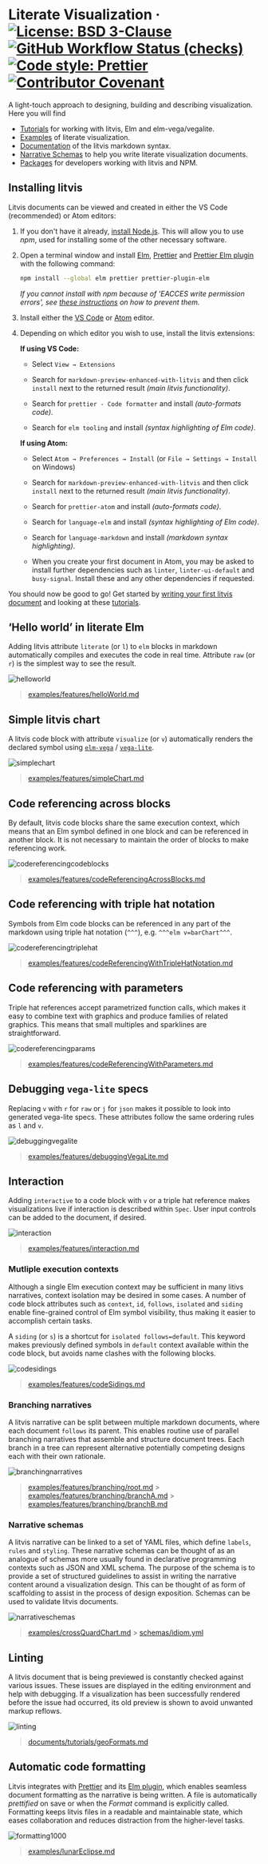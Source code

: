 # Literate Visualization &middot; [![License: BSD 3-Clause](https://img.shields.io/badge/license-BSD_3--Clause-blue.svg)](./LICENSE) [![GitHub Workflow Status (checks)](https://img.shields.io/github/workflow/status/gicentre/litvis/Checks?label=checks)](https://github.com/gicentre/litvis/actions?query=workflow%3AChecks) [![Code style: Prettier](https://img.shields.io/badge/code_style-prettier-ff69b4.svg)](https://prettier.io/) [![Contributor Covenant](https://img.shields.io/badge/Contributor%20Covenant-v1.4%20adopted-ff69b4.svg)](CODE_OF_CONDUCT.md)

A light-touch approach to designing, building and describing visualization. Here you will find

- [Tutorials](documents/tutorials) for working with litvis, Elm and elm-vega/vegalite.
- [Examples](examples) of literate visualization.
- [Documentation](documents) of the litvis markdown syntax.
- [Narrative Schemas](narrative-schemas) to help you write literate visualization documents.
- [Packages](packages) for developers working with litvis and NPM.

## Installing litvis

Litvis documents can be viewed and created in either the VS Code (recommended) or Atom editors:

1.  If you don't have it already, [install Node.js](https://nodejs.org/en). This will allow you to use _npm_, used for installing some of the other necessary software.

1.  Open a terminal window and install [Elm](http://elm-lang.org), [Prettier](https://prettier.io/) and [Prettier Elm plugin](https://github.com/gicentre/prettier-plugin-elm) with the following command:

    ```sh
    npm install --global elm prettier prettier-plugin-elm
    ```

    _If you cannot install with npm because of 'EACCES write permission errors', see [these instructions](https://docs.npmjs.com/getting-started/fixing-npm-permissions) on how to prevent them._

1.  Install either the [VS Code](https://code.visualstudio.com) or [Atom](https://atom.io) editor.

1.  Depending on which editor you wish to use, install the litvis extensions:

    **If using VS Code:**

    - Select `View → Extensions`

    - Search for `markdown-preview-enhanced-with-litvis` and then click `install` next to the returned result _(main litvis functionality)_.

    - Search for `prettier - Code formatter` and install _(auto-formats code)_.

    - Search for `elm tooling` and install _(syntax highlighting of Elm code)_.

    **If using Atom:**

    - Select `Atom → Preferences → Install` (or `File → Settings → Install` on Windows)

    - Search for `markdown-preview-enhanced-with-litvis` and then click `install` next to the returned result _(main litvis functionality)_.

    - Search for `prettier-atom` and install _(auto-formats code)_.

    - Search for `language-elm` and install _(syntax highlighting of Elm code)_.

    - Search for `language-markdown` and install _(markdown syntax highlighting)_.

    - When you create your first document in Atom, you may be asked to install further dependencies such as `linter`, `linter-ui-default` and `busy-signal`. Install these and any other dependencies if requested.


    <!-- If you have been using [`markdown-preview-enhanced`](https://shd101wyy.github.io/markdown-preview-enhanced/#/) extension by [@shd101wyy](https://github.com/shd101wyy/) in your editor, you may want to temporary disable it to avoid keyboard shortcut conflicts.
        There is a plan to merge litvis functionality into this extension, which should ease the setup. -->

You should now be good to go! Get started by [writing your first litvis document](documents/tutorials/introduction/intro1.md) and looking at these [tutorials](documents/tutorials/README.md).

## ‘Hello world’ in literate Elm

Adding litvis attribute `literate` (or `l`) to `elm` blocks in markdown automatically compiles and executes the code in real time. Attribute `raw` (or `r`) is the simplest way to see the result.

![helloworld](https://user-images.githubusercontent.com/608862/38144403-735c2894-343c-11e8-983a-39487fbb116e.gif)

> [examples/features/helloWorld.md](examples/features/helloWorld.md)

## Simple litvis chart

A litvis code block with attribute `visualize` (or `v`) automatically renders the declared symbol using [`elm-vega`](https://github.com/gicentre/elm-vega) / [`vega-lite`](https://vega.github.io/vega-lite/).

![simplechart](https://user-images.githubusercontent.com/608862/38144167-940f5eea-343b-11e8-82d8-96737615febc.gif)

> [examples/features/simpleChart.md](examples/features/simpleChart.md)

## Code referencing across blocks

By default, litvis code blocks share the same execution context, which means that an Elm symbol defined in one block and can be referenced in another block. It is not necessary to maintain the order of blocks to make referencing work.

![codereferencingcodeblocks](https://user-images.githubusercontent.com/608862/38144058-2711026c-343b-11e8-9eb5-080ea07d582c.gif)

> [examples/features/codeReferencingAcrossBlocks.md](examples/features/codeReferencingAcrossBlocks.md)

## Code referencing with triple hat notation

Symbols from Elm code blocks can be referenced in any part of the markdown using triple hat notation (`^^^`), e.g. `^^^elm v=barChart^^^`.

![codereferencingtriplehat](https://user-images.githubusercontent.com/608862/38144584-41c5891e-343d-11e8-81c7-a9c0150e409b.gif)

> [examples/features/codeReferencingWithTripleHatNotation.md](examples/features/codeReferencingWithTripleHatNotation.md)

## Code referencing with parameters

Triple hat references accept parametrized function calls, which makes it easy to combine text with graphics and produce families of related graphics. This means that small multiples and sparklines are straightforward.

![codereferencingparams](https://user-images.githubusercontent.com/608862/38144395-6e1230ae-343c-11e8-8d45-510ae0c5d161.gif)

> [examples/features/codeReferencingWithParameters.md](examples/features/codeReferencingWithParameters.md)

## Debugging `vega-lite` specs

Replacing `v` with `r` for `raw` or `j` for `json` makes it possible to look into generated vega-lite specs.
These attributes follow the same ordering rules as `l` and `v`.

![debuggingvegalite](https://user-images.githubusercontent.com/608862/38144689-de039e56-343d-11e8-9a42-05726e2f87b4.gif)

> [examples/features/debuggingVegaLite.md](examples/features/debuggingVegaLite.md)

## Interaction

Adding `interactive` to a code block with `v` or a triple hat reference makes visualizations live if interaction is described within `Spec`. User input controls can be added to the document, if desired.

![interaction](https://user-images.githubusercontent.com/608862/38144556-178c98e0-343d-11e8-9c98-1e247ff48581.gif)

> [examples/features/interaction.md](examples/features/interaction.md)

### Mutliple execution contexts

Although a single Elm execution context may be sufficient in many litivs narratives, context isolation may be desired in some cases. A number of code block attributes such as `context`, `id`, `follows`, `isolated` and `siding` enable fine-grained control of Elm symbol visibility, thus making it easier to accomplish certain tasks.

A `siding` (or `s`) is a shortcut for `isolated follows=default`. This keyword makes previously defined symbols in `default` context available within the code block, but avoids name clashes with the following blocks.

![codesidings](https://user-images.githubusercontent.com/608862/38163354-8faa3c9e-34ea-11e8-84d3-d12747238b6d.gif)

> [examples/features/codeSidings.md](examples/features/codeSidings.md)

### Branching narratives

A litvis narrative can be split between multiple markdown documents, where each document `follows` its parent. This enables routine use of parallel branching narratives that assemble and structure document trees. Each branch in a tree can represent alternative potentially competing designs each with their own rationale.

![branchingnarratives](https://user-images.githubusercontent.com/608862/38163350-84ecde10-34ea-11e8-900c-ec8f4ad46ef0.gif)

> [examples/features/branching/root.md](examples/features/branching/root.md) > [examples/features/branching/branchA.md](examples/features/branching/branchA.md) > [examples/features/branching/branchB.md](examples/features/branching/branchB.md)

### Narrative schemas

A litvis narrative can be linked to a set of YAML files, which define `labels`, `rules` and `styling`.
These narrative schemas can be thought of as an analogue of schemas more usually found in declarative programming contexts such as JSON and XML schema. The purpose of the schema is to provide a set of structured guidelines to assist in writing the narrative content around a visualization design. This can be thought of as form of scaffolding to assist in the process of design exposition. Schemas can be used to validate litvis documents.

![narrativeschemas](https://user-images.githubusercontent.com/608862/38163859-d69bc4da-34f2-11e8-984d-786118f3100b.gif)

> [examples/crossQuardChart.md](examples/crossQuardChart.md) > [schemas/idiom.yml](schemas/idiom.yml)

## Linting

A litvis document that is being previewed is constantly checked against various issues. These issues are displayed in the editing environment and help with debugging. If a visualization has been successfully rendered before the issue had occurred, its old preview is shown to avoid unwanted markup reflows.

![linting](https://user-images.githubusercontent.com/608862/38143955-bc310866-343a-11e8-94f8-c31a71e6155c.gif)

> [documents/tutorials/geoFormats.md](documents/tutorials/geoFormats.md)

## Automatic code formatting

Litvis integrates with [Prettier](https://prettier.io/) and its [Elm plugin](https://github.com/gicentre/prettier-plugin-elm), which enables seamless document formatting as the narrative is being written. A file is automatically _prettified_ on save or when the _Format_ command is explicitly called. Formatting keeps litvis files in a readable and maintainable state, which eases collaboration and reduces distraction from the higher-level tasks.

![formatting1000](https://user-images.githubusercontent.com/608862/38144144-84de604c-343b-11e8-8ffd-f210e2f991ae.gif)

> [examples/lunarEclipse.md](examples/lunarEclipse.md)
